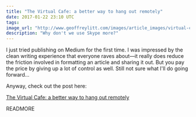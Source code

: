```yaml
---
title: "The Virtual Cafe: a better way to hang out remotely"
date: 2017-01-22 23:10 UTC
tags:
image_url: "http://www.geoffreylitt.com/images/article_images/virtual-cafe.jpg"
description: "Why don't we use Skype more?"
---
```


I just tried publishing on Medium for the first time. I was impressed by the clean writing experience that everyone raves about—it really does reduce the friction involved in formatting an article and sharing it out. But you pay the price by giving up a lot of control as well. Still not sure what I'll do going forward...

Anyway, check out the post here:

[The Virtual Cafe: a better way to hang out remotely](https://medium.com/@geoffreylitt/the-virtual-cafe-a-better-way-to-hang-out-remotely-38ef92647cb4#.sgigriu80)

READMORE
